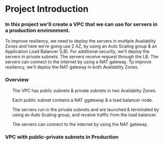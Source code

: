 <h1>Project Introduction</h1>
<h3>In this project we'll create a VPC that we can use for servers in a production environment.</h3>
<p>To improve resiliency, we need to deploy the servers in multiple Availablity Zones and here we're going use 2 AZ, by using an Auto Scaling group & an Application Load Balancer (LB).
For additional security, we'll deploy the servers in private subnets. The servers receive request through the LB. The servers can connect to the internet by using a NAT gateway. Tp improve resiliency, we'll deploy the NAT gateway in both Availablity Zones.</p>
<h3>Overview</h3>
<ul>The VPC has public subnets & private subnets in two Availablity Zones.</ul>
<ul>Each public subnet contains a NAT ggateway & a load balancer node.</ul>
<ul>The servers run in the private subnets and are launched & terminated by using an Auto Scaling group, and receive traffic from the load balancer.</ul>
<ul>The servers can connect to the internet by using the NAT gateway.</ul>
<h3>VPC with public-private subnets in Production</h3>

